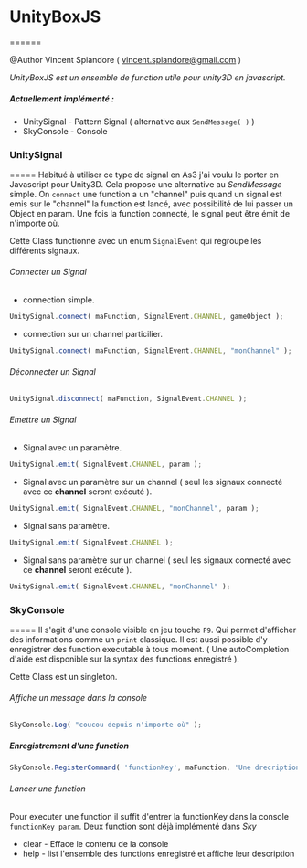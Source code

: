 # UnityBoxJS
======

@Author Vincent Spiandore ( vincent.spiandore@gmail.com )

_UnityBoxJS est un ensemble de function utile pour unity3D en javascript._

##### Actuellement implémenté : 
* UnitySignal 	- Pattern Signal ( alternative aux `SendMessage( )` )
* SkyConsole 	- Console  

### UnitySignal
=====
Habitué à utiliser ce type de signal en As3 j'ai voulu le porter en Javascript pour Unity3D. Cela propose une alternative au *SendMessage* simple. On `connect` une function a un "channel" puis quand un signal est emis sur le "channel" la function est lancé, avec possibilité de lui passer un Object en param. Une fois la function connecté, le signal peut être émit de n'importe où.

Cette Class functionne avec un enum `SignalEvent` qui regroupe les différents signaux.

###### Connecter un Signal
* connection simple.

```Javascript
UnitySignal.connect( maFunction, SignalEvent.CHANNEL, gameObject );
```
* connection sur un channel particilier.

```Javascript
UnitySignal.connect( maFunction, SignalEvent.CHANNEL, "monChannel" );
```

###### Déconnecter un Signal
```Javascript
UnitySignal.disconnect( maFunction, SignalEvent.CHANNEL );
```

###### Emettre un Signal
* Signal avec un paramètre.

```Javascript
UnitySignal.emit( SignalEvent.CHANNEL, param );
```
* Signal avec un paramètre sur un channel ( seul les signaux connecté avec ce __channel__ seront exécuté ).

```Javascript
UnitySignal.emit( SignalEvent.CHANNEL, "monChannel", param );
```
* Signal sans paramètre.

```Javascript
UnitySignal.emit( SignalEvent.CHANNEL );
```
* Signal sans paramètre sur un channel ( seul les signaux connecté avec ce __channel__ seront exécuté ).

```Javascript
UnitySignal.emit( SignalEvent.CHANNEL, "monChannel" );
```


### SkyConsole
=====
Il s'agit d'une console visible en jeu touche `F9`. Qui permet d'afficher des informations comme un `print` classique. Il est aussi possible d'y enregistrer des function executable à tous moment. ( Une autoCompletion d'aide est disponible sur la syntax des functions enregistré ).

Cette Class est un singleton.

###### Affiche un message dans la console
```Javascript
SkyConsole.Log( "coucou depuis n'importe où" );
```
##### Enregistrement d'une function
```Javascript
SkyConsole.RegisterCommand( 'functionKey', maFunction, 'Une drecription de la function' );
```

###### Lancer une function
Pour executer une function il suffit d'entrer la functionKey dans la console `functionKey param`.
Deux function sont déjà implémenté dans *Sky*
* clear - Efface le contenu de la console
* help - list l'ensemble des functions enregistré et affiche leur description